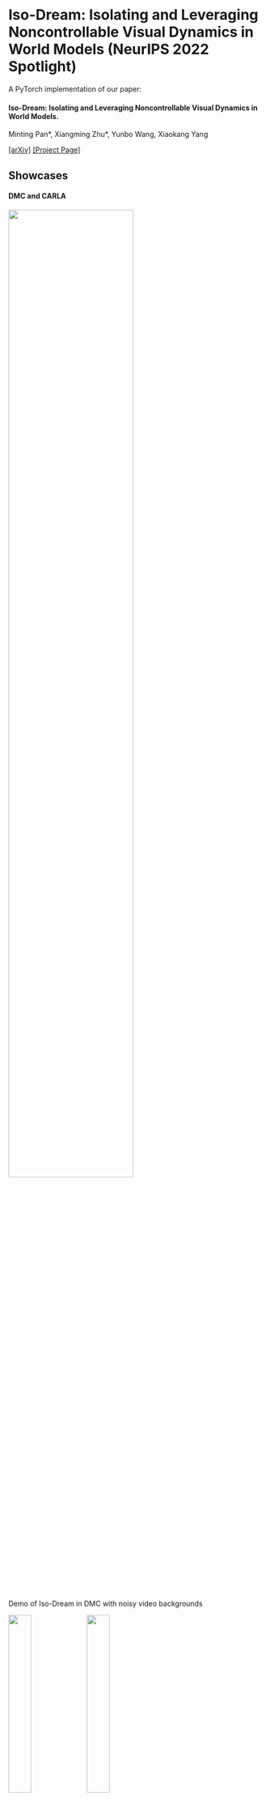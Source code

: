# Iso-Dream: Isolating and Leveraging Noncontrollable Visual Dynamics in World Models (NeurIPS 2022 Spotlight)
A PyTorch implementation of our paper: 

#### Iso-Dream: Isolating and Leveraging Noncontrollable Visual Dynamics in World Models.

Minting Pan*, Xiangming Zhu*, Yunbo Wang, Xiaokang Yang

[[arXiv]](https://arxiv.org/abs/2205.13817)  [[Project Page]](https://sites.google.com/view/iso-dream)

## Showcases

#### DMC and CARLA

<img src="https://github.com/panmt/Iso-Dream/blob/main/picture/dmc_carla_vis.png" width="70%" align=“center” />

Demo of Iso-Dream in DMC with noisy video backgrounds

<img src="https://github.com/panmt/Iso-Dream/blob/main/picture/dmc_demo.gif" width="30%" align=“center” /> <img src="https://github.com/panmt/Iso-Dream/blob/main/picture/dmc_demo_2.gif" width="30%" align=“center” />

Demo of Iso-Dream in CARLA

<img src="https://github.com/panmt/Iso-Dream/blob/main/picture/carla_demo.gif" width="30%" align=“center” /> <img src="https://github.com/panmt/Iso-Dream/blob/main/picture/carla_demo_2.gif" width="30%" align=“center” />


#### BAIR

<img src="https://github.com/panmt/Iso-Dream/blob/main/picture/bair_vis.png" width="85%" align=“center” />

## Get Started
Iso-Dream is implemented and tested on Ubuntu 18.04 with python == 3.7, PyTorch == 1.9.0:

1. Create an environment 
   ```
   conda create -n iso-env python=3.7
   conda activate iso-env
   ```   

2. Install dependencies
   ```
   pip install torch==1.9.0+cu111 torchvision==0.10.0+cu111 torchaudio==0.9.0 -f https://download.pytorch.org/whl/torch_stable.html
   pip install -r requirements.txt
   ```

### DMC / CARLA

#### For CARLA environment:

  1. Setup
  
     Download and setup CARLA 0.9.10
     ```
     chmod +x setup_carla.sh
     ./setup_carla.sh
     ```
     
     Add to your python path:
     ```
     export PYTHONPATH=$PYTHONPATH:/home/CARLA_0.9.10/PythonAPI
     export PYTHONPATH=$PYTHONPATH:/home/CARLA_0.9.10/PythonAPI/carla
     export PYTHONPATH=$PYTHONPATH:/home/CARLA_0.9.10/PythonAPI/carla/dist/carla-0.9.10-py3.7-linux-x86_64.egg
     ```
     and merge the directories, i.e., put 'carla_env_dream.py' into 'CARLA_0.9.10/PythonAPI/carla/agents/navigation/'.

  2. Training
  
     Terminal 1:
     ```
     cd CARLA_0.9.10
     bash CarlaUE4.sh -fps 20 -opengl
     ```

     Terminal 2:
     ```
     cd dmc_carla_iso
     python dreamer.py --logdir log/iso_carla --action_step 20 --free_step 50 --kl_balance 0.8 --action_scale 1 --seed 9 --configs defaults carla
     ```

  3. Evaluation
     ```
     cd dmc_carla_iso
     python test.py --logdir test --action_step 20 --free_step 50 --kl_balance 0.8 --configs defaults carla
     ```

#### For DMC environment:

  1. Setup DMC with video background
  
     Download 'envs' from [Google Drive](https://drive.google.com/drive/folders/1vAHRBx7zlK-XHowSOAv-gBPWlubvpnCo?usp=sharing) and put it in the 'dmc_carla_iso'. The dependencies can then be installed with the following commands:
  
     ```
     cd dmc_carla_iso
     
     cd ./envs/dm_control
     pip install -e .
     
     cd ../dmc2gym
     pip install -e .

     cd ../..
     ```

  2. Training
     ```
     python dreamer.py --logdir log/iso_dmc1 --kl_balance 0.8 --seed 4 --configs defaults dmc --task dmcbg_walker_walk
     ```
  

### BAIR / RoboNet
Train and test Iso-Dream on BAIR and RoboNet datasets. Also, install Tensorflow 2.1.0 for BAIR dataloader.

1. Download BAIR data. 
   ```
   wget http://rail.eecs.berkeley.edu/datasets/bair_robot_pushing_dataset_v0.tar
   ```

2. Train the model. You can use the following bash script to train the model. The learned model will be saved in the `--save_dir` folder.
  The generated future frames will be saved in the `--gen_frm_dir` folder. 
    ```
    cd bair_robonet_iso
    sh train_iso_model.sh
    ```

## Citation

Pan, Minting and Zhu, Xiangming and Wang, Yunbo and Yang, Xiaokang. "Iso-Dream: Isolating and Leveraging Noncontrollable Visual Dynamics in World Models". Advances in Neural Information Processing Systems. 2022.

```
@inproceedings{paniso,
  title={Iso-Dream: Isolating and Leveraging Noncontrollable Visual Dynamics in World Models},
  author={Pan, Minting and Zhu, Xiangming and Wang, Yunbo and Yang, Xiaokang},
  booktitle={Advances in Neural Information Processing Systems}
  year={2022}
}
```

## Acknowledgement
We appreciate the following github repos where we borrow code from:

https://github.com/jsikyoon/dreamer-torch

https://github.com/thuml/predrnn-pytorch



